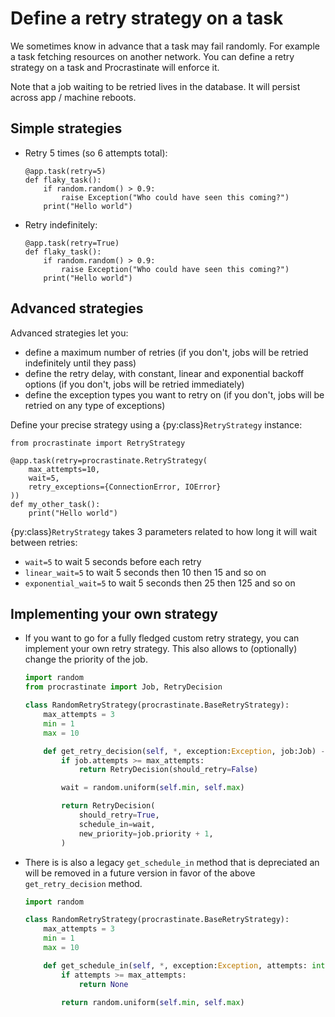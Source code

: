 # Define a retry strategy on a task

We sometimes know in advance that a task may fail randomly. For example a task
fetching resources on another network. You can define a retry strategy on a
task and Procrastinate will enforce it.

Note that a job waiting to be retried lives in the database. It will persist across
app / machine reboots.

## Simple strategies

- Retry 5 times (so 6 attempts total):

  ```
  @app.task(retry=5)
  def flaky_task():
      if random.random() > 0.9:
          raise Exception("Who could have seen this coming?")
      print("Hello world")
  ```

- Retry indefinitely:

  ```
  @app.task(retry=True)
  def flaky_task():
      if random.random() > 0.9:
          raise Exception("Who could have seen this coming?")
      print("Hello world")
  ```

## Advanced strategies

Advanced strategies let you:

- define a maximum number of retries (if you don't, jobs will be retried indefinitely
  until they pass)
- define the retry delay, with constant, linear and exponential backoff options (if
  you don't, jobs will be retried immediately)
- define the exception types you want to retry on (if you don't, jobs will be retried
  on any type of exceptions)

Define your precise strategy using a {py:class}`RetryStrategy` instance:

```
from procrastinate import RetryStrategy

@app.task(retry=procrastinate.RetryStrategy(
    max_attempts=10,
    wait=5,
    retry_exceptions={ConnectionError, IOError}
))
def my_other_task():
    print("Hello world")
```

{py:class}`RetryStrategy` takes 3 parameters related to how long it will wait
between retries:

- `wait=5` to wait 5 seconds before each retry
- `linear_wait=5` to wait 5 seconds then 10 then 15 and so on
- `exponential_wait=5` to wait 5 seconds then 25 then 125 and so on

## Implementing your own strategy

- If you want to go for a fully fledged custom retry strategy, you can implement your
  own retry strategy. This also allows to (optionally) change the priority of the job.

  ```python
  import random
  from procrastinate import Job, RetryDecision

  class RandomRetryStrategy(procrastinate.BaseRetryStrategy):
      max_attempts = 3
      min = 1
      max = 10

      def get_retry_decision(self, *, exception:Exception, job:Job) -> RetryDecision:
          if job.attempts >= max_attempts:
              return RetryDecision(should_retry=False)

          wait = random.uniform(self.min, self.max)

          return RetryDecision(
              should_retry=True,
              schedule_in=wait,
              new_priority=job.priority + 1,
          )
  ```

- There is is also a legacy `get_schedule_in` method that is depreciated an will be
  removed in a future version in favor of the above `get_retry_decision` method.

  ```python
  import random

  class RandomRetryStrategy(procrastinate.BaseRetryStrategy):
      max_attempts = 3
      min = 1
      max = 10

      def get_schedule_in(self, *, exception:Exception, attempts: int) -> int:
          if attempts >= max_attempts:
              return None

          return random.uniform(self.min, self.max)
  ```
